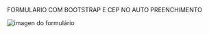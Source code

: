 FORMULARIO COM BOOTSTRAP E CEP NO AUTO PREENCHIMENTO 

![imagen do formulário](https://github.com/wagnervsantos/formul-rio-/blob/master/formulario.png)
